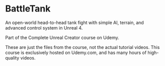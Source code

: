 # BattleTank
An open-world head-to-head tank fight with simple AI, terrain, and advanced control system in Unreal 4.

Part of the Complete Unreal Creator course on Udemy.

These are just the files from the course, not the actual tutorial videos. This course is exclusively hosted on Udemy.com, and has many hours of high-quality videos.
